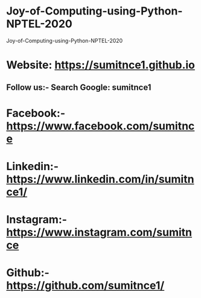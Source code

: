 # Joy-of-Computing-using-Python-NPTEL-2020
Joy-of-Computing-using-Python-NPTEL-2020

# Website: https://sumitnce1.github.io
## Follow us:- Search Google: sumitnce1
# Facebook:-https://www.facebook.com/sumitnce
# Linkedin:-https://www.linkedin.com/in/sumitnce1/
# Instagram:-https://www.instagram.com/sumitnce
# Github:- https://github.com/sumitnce1/
